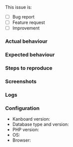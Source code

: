 This issue is:

- [ ] Bug report
- [ ] Feature request
- [ ] Improvement

### Actual behaviour


### Expected behaviour


### Steps to reproduce


### Screenshots


### Logs


### Configuration

- Kanboard version:
- Database type and version:
- PHP version:
- OS:
- Browser:
